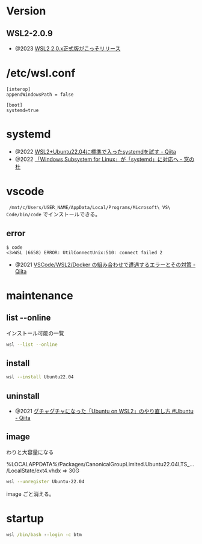 # Version

## WSL2-2.0.9

- @2023 [WSL2 2.0.x正式版がこっそリリース](https://zenn.dev/dozo/articles/82e24c52e0ccdc)

# /etc/wsl.conf

```
[interop]
appendWindowsPath = false

[boot]
systemd=true
```

# systemd

- @2022 [WSL2+Ubuntu22.04に標準で入ったsystemdを試す - Qiita](https://qiita.com/shigeokamoto/items/ca2211567771cf40a90d)
- @2022 [「Windows Subsystem for Linux」が「systemd」に対応へ - 窓の杜](https://forest.watch.impress.co.jp/docs/news/1441775.html)

# vscode

` /mnt/c/Users/USER_NAME/AppData/Local/Programs/Microsoft\ VS\ Code/bin/code`
でインストールできる。

## error

```
$ code
<3>WSL (6658) ERROR: UtilConnectUnix:510: connect failed 2
```

- @2021 [VSCode/WSL2/Docker の組み合わせで遭遇するエラーとその対策 - Qiita](https://qiita.com/iwaiktos/items/33ab69a42c3a1cc35dfb#3init-4010-error-utilconnecttointeropserver300-connect-failed-2)

# maintenance

## list --online

インストール可能の一覧

```sh
wsl --list --online
```

## install

```sh
wsl --install Ubuntu22.04
```

## uninstall

- @2021 [グチャグチャになった「Ubuntu on WSL2」のやり直し方 #Ubuntu - Qiita](https://qiita.com/PoodleMaster/items/b54db3608c4d343d27c4)

## image

わりと大容量になる

%LOCALAPPDATA%/Packages/CanonicalGroupLimited.Ubuntu22.04LTS\_.../LocalState/ext4.vhdx => 30G

```sh
wsl --unregister Ubuntu-22.04
```

image ごと消える。

# startup

```bat
wsl /bin/bash --login -c btm
```
